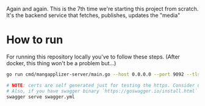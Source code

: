 Again and again. This is the 7th time we're starting this project from scratch. It's the backend service that fetches, publishes, updates the "media"

# How to run
For running this repository locally you've to follow these steps. (After docker, this thing won't be a problem but...)

```bash
go run cmd/mangapplizer-server/main.go --host 0.0.0.0 --port 9092 --tls-certificate testcert.pem --tls-key testssl.pem --tls-port 9093

# NOTE: certs are self generated just for testing the https. Consider using http endpoint for testing.
# Also, if you have swagger binary `https://goswagger.io/install.html` you can serve swagger ui to check documantation.
swagger serve swagger.yml
```

